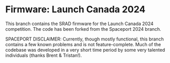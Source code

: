 # Firmware: Launch Canada 2024

This branch contains the SRAD firmware for the Launch Canada 2024 competition. The code has been forked from the Spaceport 2024 branch.


SPACEPORT DISCLAIMER: Currently, though mostly functional, this branch contains a few known problems and is not feature-complete. Much of the codebase was developed in a very short time period by some very talented individuals (thanks Brent & Tristan!).